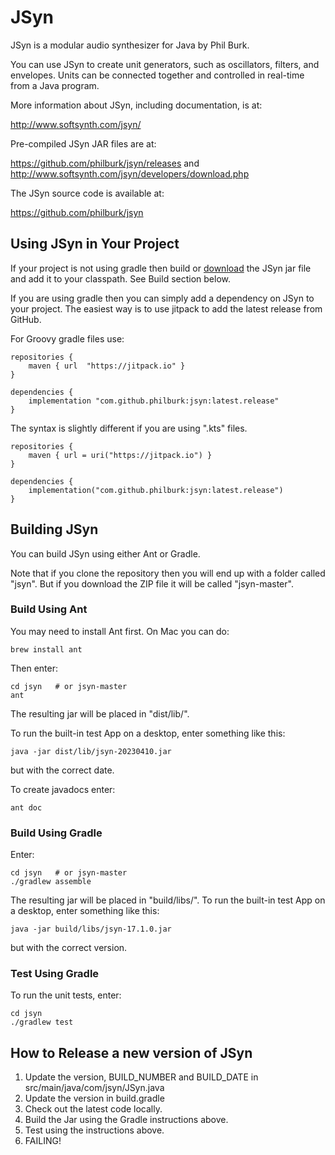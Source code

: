 # JSyn

JSyn is a modular audio synthesizer for Java by Phil Burk.

You can use JSyn to create unit generators, such as oscillators, filters,
and envelopes. Units can be connected together and controlled
in real-time from a Java program.

More information about JSyn, including documentation, is at:

http://www.softsynth.com/jsyn/

Pre-compiled JSyn JAR files are at:

https://github.com/philburk/jsyn/releases
and
http://www.softsynth.com/jsyn/developers/download.php

The JSyn source code is available at:

https://github.com/philburk/jsyn

## Using JSyn in Your Project

If your project is not using gradle then build or [download](https://github.com/philburk/jsyn/releases)
the JSyn jar file and add it to your classpath. See Build section below.

If you are using gradle then you can simply add a dependency on JSyn to your project.
The easiest way is to use jitpack to add the latest release from GitHub.

For Groovy gradle files use:

    repositories {
        maven { url  "https://jitpack.io" }
    }

    dependencies {
        implementation "com.github.philburk:jsyn:latest.release"
    }

The syntax is slightly different if you are using ".kts" files.

    repositories {
        maven { url = uri("https://jitpack.io") }
    }

    dependencies {
        implementation("com.github.philburk:jsyn:latest.release")
    }

## Building JSyn

You can build JSyn using either Ant or Gradle.

Note that if you clone the repository then you will end up with a folder called "jsyn". But if you download the ZIP file it will be called "jsyn-master".

### Build Using Ant

You may need to install Ant first. On Mac you can do:

    brew install ant

Then enter:

    cd jsyn   # or jsyn-master
    ant

The resulting jar will be placed in "dist/lib/".

To run the built-in test App on a desktop, enter something like this:

    java -jar dist/lib/jsyn-20230410.jar

but with the correct date.

To create javadocs enter:

    ant doc

### Build Using Gradle

Enter:

    cd jsyn   # or jsyn-master
    ./gradlew assemble

The resulting jar will be placed in "build/libs/".
To run the built-in test App on a desktop, enter something like this:

    java -jar build/libs/jsyn-17.1.0.jar

but with the correct version.

### Test Using Gradle

To run the unit tests, enter:

    cd jsyn
    ./gradlew test

## How to Release a new version of JSyn

1. Update the version, BUILD_NUMBER and BUILD_DATE in src/main/java/com/jsyn/JSyn.java
2. Update the version in build.gradle
3. Check out the latest code locally.
4. Build the Jar using the Gradle instructions above.
5. Test using the instructions above.
6. FAILING!
